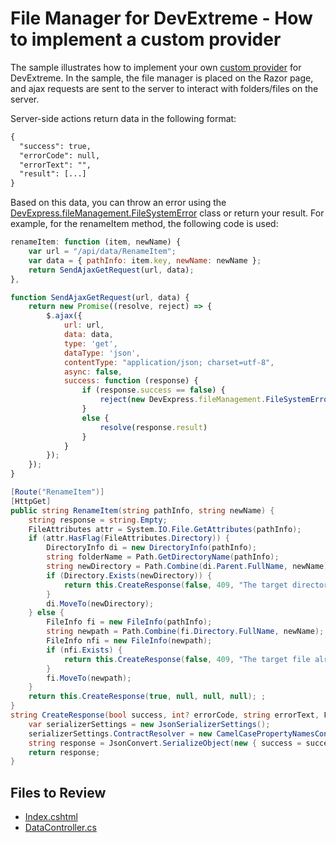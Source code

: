 # File Manager for DevExtreme - How to implement a custom provider

The sample illustrates how to implement your own [custom provider](https://js.devexpress.com/Documentation/ApiReference/UI_Components/dxFileManager/File_System_Providers/Custom/) for DevExtreme. In the sample, the file manager is placed on the Razor page, and ajax requests are sent to the server to interact with folders/files on the server.

Server-side actions return data in the following format:

```xml
{
  "success": true,
  "errorCode": null,
  "errorText": "",
  "result": [...]
}
```

Based on this data, you can throw an error using the [DevExpress.fileManagement.FileSystemError](https://js.devexpress.com/Documentation/ApiReference/Common/Object_Structures/FileSystemError/) class or return your result. For example, for the renameItem method, the following code is used:

```js
renameItem: function (item, newName) {
    var url = "/api/data/RenameItem";
    var data = { pathInfo: item.key, newName: newName };
    return SendAjaxGetRequest(url, data); 
},

function SendAjaxGetRequest(url, data) {
    return new Promise((resolve, reject) => {
        $.ajax({
            url: url,
            data: data,
            type: 'get',
            dataType: 'json',
            contentType: "application/json; charset=utf-8",
            async: false,
            success: function (response) {
                if (response.success == false) {
                    reject(new DevExpress.fileManagement.FileSystemError(response.errorCode, null, response.errorText));
                }
                else {
                    resolve(response.result)
                }
            }
        });
    });
}
```

```cs
[Route("RenameItem")]
[HttpGet]
public string RenameItem(string pathInfo, string newName) {
    string response = string.Empty;
    FileAttributes attr = System.IO.File.GetAttributes(pathInfo);
    if (attr.HasFlag(FileAttributes.Directory)) {
        DirectoryInfo di = new DirectoryInfo(pathInfo);
        string folderName = Path.GetDirectoryName(pathInfo);
        string newDirectory = Path.Combine(di.Parent.FullName, newName);
        if (Directory.Exists(newDirectory)) {
            return this.CreateResponse(false, 409, "The target directory already exists", null);
        }
        di.MoveTo(newDirectory);
    } else {
        FileInfo fi = new FileInfo(pathInfo);
        string newpath = Path.Combine(fi.Directory.FullName, newName);
        FileInfo nfi = new FileInfo(newpath);
        if (nfi.Exists) {
            return this.CreateResponse(false, 409, "The target file already exists", null);
        }
        fi.MoveTo(newpath);
    }
    return this.CreateResponse(true, null, null, null); ;
}
string CreateResponse(bool success, int? errorCode, string errorText, FileDataItem[] result) {
    var serializerSettings = new JsonSerializerSettings();
    serializerSettings.ContractResolver = new CamelCasePropertyNamesContractResolver();
    string response = JsonConvert.SerializeObject(new { success = success, errorCode = errorCode, errorText = errorText, result = result }, serializerSettings);
    return response;
}
```


## Files to Review

- [Index.cshtml](./CS/Pages/Index.cshtml)
- [DataController.cs](./CS/Controllers/DataController.cs)
